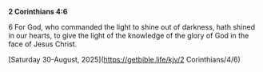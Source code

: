 **2 Corinthians 4:6**

6 For God, who commanded the light to shine out of darkness, hath shined in our hearts, to give the light of the knowledge of the glory of God in the face of Jesus Christ.

[Saturday 30-August, 2025](https://getbible.life/kjv/2 Corinthians/4/6)
